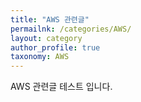 ```yaml
---
title: "AWS 관련글"
permailnk: /categories/AWS/
layout: category
author_profile: true
taxonomy: AWS
---
```


AWS 관련글 테스트 입니다.